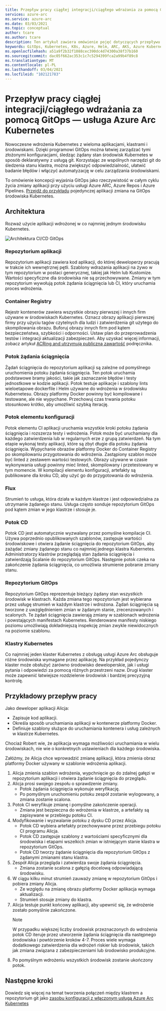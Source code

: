```yaml
---
title: Przepływ pracy ciągłej integracji/ciągłego wdrażania za pomocą GitOps — usługa Azure Arc Kubernetes
services: azure-arc
ms.service: azure-arc
ms.date: 03/03/2021
ms.topic: conceptual
author: tcare
ms.author: tcare
description: Ten artykuł zawiera omówienie pojęć dotyczących przepływu pracy ciągłej integracji/ciągłego wdrażania przy użyciu GitOps
keywords: GitOps, Kubernetes, K8s, Azure, Helm, ARC, AKS, Azure Kubernetes Service, Containers, CI, CD, Azure DevOps
ms.openlocfilehash: a51a9f2b32f1088cec390dc4d74300a38f37b160
ms.sourcegitcommit: dac05f662ac353c1c7c5294399fca2a99b4f89c8
ms.translationtype: MT
ms.contentlocale: pl-PL
ms.lasthandoff: 03/04/2021
ms.locfileid: "102121783"
---
```

# <a name="cicd-workflow-using-gitops---azure-arc-enabled-kubernetes"></a>Przepływ pracy ciągłej integracji/ciągłego wdrażania za pomocą GitOps — usługa Azure Arc Kubernetes

Nowoczesne wdrożenia Kubernetes z wieloma aplikacjami, klastrami i środowiskami. Dzięki programowi GitOps można łatwiej zarządzać tymi złożonymi konfiguracjami, śledząc żądany stan środowisk Kubernetes w sposób deklaratywny z usługą git. Korzystając ze wspólnych narzędzi git do śledzenia stanu klastra, można zwiększyć odpowiedzialność, ułatwić badanie błędów i włączyć automatyzację w celu zarządzania środowiskami.

To omówienie koncepcji wyjaśnia GitOps jako rzeczywistość w całym cyklu życia zmiany aplikacji przy użyciu usługi Azure ARC, Azure Repos i Azure Pipelines. [Przejdź do przykładu](#example-workflow) pojedynczej aplikacji zmiana na GitOps środowiska Kubernetes.

## <a name="architecture"></a>Architektura

Rozważ użycie aplikacji wdrożonej w co najmniej jednym środowisku Kubernetes.

![Architektura CI/CD GitOps](./media/gitops-arch.png)

### <a name="application-repo"></a>Repozytorium aplikacji
Repozytorium aplikacji zawiera kod aplikacji, do której deweloperzy pracują w trakcie ich wewnętrznej pętli. Szablony wdrażania aplikacji na żywo w tym repozytorium w postaci generycznej, takiej jak Helm lub Kustomize. Wartości specyficzne dla środowiska nie są przechowywane. Zmiany w tym repozytorium wywołują potok żądania ściągnięcia lub CI, który uruchamia proces wdrożenia.
### <a name="container-registry"></a>Container Registry
Rejestr kontenerów zawiera wszystkie obrazy pierwszej i innych firm używane w środowiskach Kubernetes. Oznacz obrazy aplikacji pierwszej firmy przy użyciu tagów czytelnych dla ludzi i zatwierdzenia git użytego do skompilowania obrazu. Buforuj obrazy innych firm pod kątem bezpieczeństwa, szybkości i odporności. Ustaw plan do przeprowadzenia testów i integracji aktualizacji zabezpieczeń. Aby uzyskać więcej informacji, zobacz artykuł [ACRing and utrzymują publiczną zawartość](https://docs.microsoft.com/azure/container-registry/tasks-consume-public-content) podręcznika.
### <a name="pr-pipeline"></a>Potok żądania ściągnięcia
Żądań ściągnięcia do repozytorium aplikacji są zależne od pomyślnego uruchomienia potoku żądania ściągnięcia. Ten potok uruchamia podstawowe bramy jakości, takie jak zaznaczanie błędów i testy jednostkowe w kodzie aplikacji. Potok testuje aplikacje i szablony lints wieloetapowe dockerfile i Helm używane do wdrożenia w środowisku Kubernetesu. Obrazy platformy Docker powinny być kompilowane i testowane, ale nie wypychane. Przechowuj czas trwania potoku stosunkowo krótko, aby umożliwić szybką iterację.
### <a name="ci-pipeline"></a>Potok elementu konfiguracji
Potok elementu CI aplikacji uruchamia wszystkie kroki potoku żądania ściągnięcia i rozszerza testy i wdrożenia. Potok może być uruchamiany dla każdego zatwierdzenia lub w regularnych erze z grupą zatwierdzeń. Na tym etapie wykonaj testy aplikacji, które są zbyt długie dla potoku żądania ściągnięcia. Wypychanie obrazów platformy Docker do Container Registry po skompilowaniu przygotowania do wdrożenia. Zastąpiony szablon może być linted z zestawem wartości testowych. Obrazy używane w czasie wykonywania usługi powinny mieć linted, skompilowany i przetestowany w tym momencie. W kompilacji elementu konfiguracji, artefakty są publikowane dla kroku CD, aby użyć go do przygotowania do wdrożenia.
### <a name="flux"></a>Flux
Strumień to usługa, która działa w każdym klastrze i jest odpowiedzialna za utrzymanie żądanego stanu. Usługa często sonduje repozytorium GitOps pod kątem zmian w jego klastrze i stosuje je.
### <a name="cd-pipeline"></a>Potok CD
Potok CD jest automatycznie wyzwalany przez pomyślne kompilacje CI. Używa poprzednio opublikowanych szablonów, zastępuje wartości środowiskowe i otwiera żądanie ściągnięcia do repozytorium GitOps, aby zażądać zmiany żądanego stanu co najmniej jednego klastra Kubernetes. Administratorzy klastrów przeglądają stan żądania ściągnięcia i zatwierdzają Scalanie do repozytorium GitOps. Następnie potok czeka na zakończenie żądania ściągnięcia, co umożliwia strumienie pobranie zmiany stanu.
### <a name="gitops-repo"></a>Repozytorium GitOps
Repozytorium GitOps reprezentuje bieżący żądany stan wszystkich środowisk w klastrach. Każda zmiana tego repozytorium jest wybierana przez usługę strumień w każdym klastrze i wdrożona. Żądań ściągnięcia są tworzone z uwzględnieniem zmian w żądanym stanie, zrecenzowanych i scalonych. Te żądań ściągnięcia zawierają zmiany w szablonach wdrożenia i powstających manifestach Kubernetes. Renderowane manifesty niskiego poziomu umożliwiają dokładniejszą inspekcję zmian zwykle niewidocznych na poziomie szablonu.
### <a name="kubernetes-clusters"></a>Klastry Kubernetes
Co najmniej jeden klaster Kubernetes z obsługą usługi Azure Arc obsługuje różne środowiska wymagane przez aplikację. Na przykład pojedynczy klaster może obsłużyć zarówno środowisko deweloperskie, jak i usługi pytania i odpowiedzi za pomocą różnych przestrzeni nazw. Drugi klaster może zapewnić łatwiejsze rozdzielenie środowisk i bardziej precyzyjną kontrolę.
## <a name="example-workflow"></a>Przykładowy przepływ pracy
Jako deweloper aplikacji Alicja:
* Zapisuje kod aplikacji.
* Określa sposób uruchamiania aplikacji w kontenerze platformy Docker.
* Definiuje szablony służące do uruchamiania kontenera i usług zależnych w klastrze Kubernetes.

Chociaż Robert wie, że aplikacja wymaga możliwości uruchamiania w wielu środowiskach, nie wie o konkretnych ustawieniach dla każdego środowiska.

Załóżmy, że Alicja chce wprowadzić zmianę aplikacji, która zmienia obraz platformy Docker używany w szablonie wdrożenia aplikacji.

1. Alicja zmienia szablon wdrożenia, wypchnięcie go do zdalnej gałęzi w repozytorium aplikacji i otwiera żądanie ściągnięcia do przeglądu.
2. Alicja prosi swojego zespołu o sprawdzenie zmiany.
    * Potok żądania ściągnięcia wykonuje weryfikację.
    * Po pomyślnym uruchomieniu potoku zespół zostanie wylogowany, a zmiana zostanie scalona.
3. Potok CI weryfikuje zmianę i pomyślne zakończenie operacji.
    * Zmiana jest bezpieczna do wdrożenia w klastrze, a artefakty są zapisywane w przebiegu potoku CI.
4. Modyfikowanie i wyzwalanie potoku z dysku CD przez Alicja.
    * Potok CD wybiera artefakty przechowywane przez przebiegu potoku CI programu Alicja.
    * Potok CD zastępuje szablony z wartościami specyficznymi dla środowiska i etapami wszelkich zmian w istniejącym stanie klastra w repozytorium GitOps.
    * Potok CD tworzy żądanie ściągnięcia dla repozytorium GitOps z żądanymi zmianami stanu klastra.
5. Zespół Alicja przegląda i zatwierdza swoje żądania ściągnięcia.
    * Zmiana zostanie scalona z gałęzią docelową odpowiadającą środowisku.
6. W ciągu kilku minut strumień zauważy zmianę w repozytorium GitOps i pobiera zmiany Alicja.
    * Ze względu na zmianę obrazu platformy Docker aplikacja wymaga aktualizacji.
    * Strumień stosuje zmiany do klastra.
7. Alicja testuje punkt końcowy aplikacji, aby upewnić się, że wdrożenie zostało pomyślnie zakończone.
   > [!NOTE]
   > W przypadku większej liczby środowisk przeznaczonych do wdrożenia potok CD iteruje przez utworzenie żądania ściągnięcia dla następnego środowiska i powtórzenie kroków 4-7. Proces wiele wymaga dodatkowego zatwierdzenia dla wdrożeń riskier lub środowisk, takich jak zmiana związana z zabezpieczeniami lub środowisko produkcyjne.
8.  Po pomyślnym wdrożeniu wszystkich środowisk zostanie ukończony potok.

## <a name="next-steps"></a>Następne kroki
Dowiedz się więcej na temat tworzenia połączeń między klastrem a repozytorium git jako [zasobu konfiguracji z włączonym usługą Azure Arc Kubernetes](./conceptual-configurations.md)
